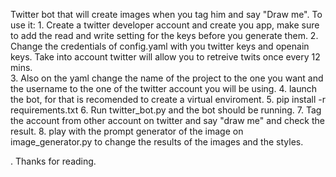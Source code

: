 Twitter bot that will create images when you tag him and say "Draw me".
To use it:
    1. Create a twitter developer account and create you app, make sure to add the read and write setting for the keys before you generate them.
    2. Change the credentials of config.yaml with you twitter keys and openain keys.
       Take into account twitter will allow you to retreive twits once every 12 mins.  
    3. Also on the yaml change the name of the project to the one you want and the username to the one of the twitter account you will be using. 
    4. launch the bot, for that is recomended to create a virtual enviroment.
    5. pip install -r requirements.txt
    6. Run twitter_bot.py and  the bot should be running. 
    7. Tag the account from other account on twitter and say "draw me" and check the result.
    8. play with the prompt generator of the image on image_generator.py to change the results of the images and the styles.

.
    Thanks for reading.
